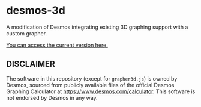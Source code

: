 # desmos-3d
A modification of Desmos integrating existing 3D graphing support with a custom grapher.

[You can access the current version here.](https://xarkenz.github.io/desmos-3d/calculator.html)

## DISCLAIMER
The software in this repository (except for `grapher3d.js`) is owned by Desmos,
sourced from publicly available files of the official Desmos Graphing Calculator at <https://www.desmos.com/calculator>.
This software is not endorsed by Desmos in any way.
